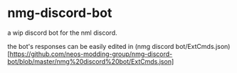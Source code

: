# nmg-discord-bot
a wip discord bot for the nml discord.

the bot's responses can be easily edited in (nmg discord bot/ExtCmds.json)[https://github.com/neos-modding-group/nmg-discord-bot/blob/master/nmg%20discord%20bot/ExtCmds.json]
